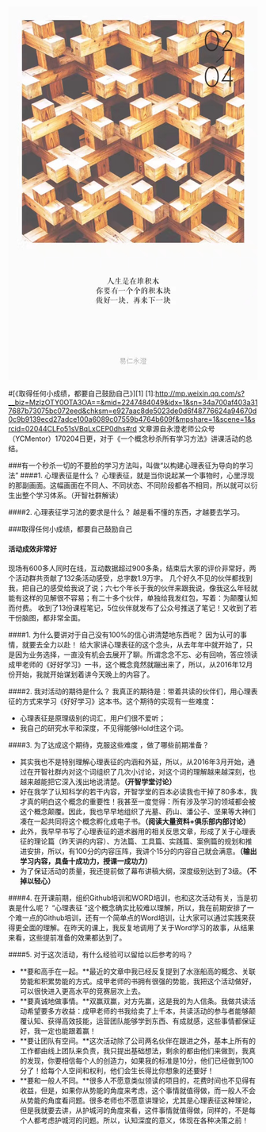 ![](./_image/2.4.jpg?r=55)

#[《取得任何小成绩，都要自己鼓励自己》][1]
[1]:http://mp.weixin.qq.com/s?__biz=MzIzOTY0OTA3OA==&mid=2247484049&idx=1&sn=34a700af403a317687b73075bc072eed&chksm=e927aac8de5023de0d6f48776624a94670d0c9b9139ecd27adce100a6089c07559b4764b609f&mpshare=1&scene=1&srcid=02044CLFo51sVBqLxCEP0dhs#rd
文章源自永澄老师公众号（YCMentor）170204日更，对于《一个概念秒杀所有学习方法》讲课活动的总结。

###有一个秒杀一切的不要脸的学习方法叫，叫做“以构建心理表征为导向的学习法”
####1. 心理表征是什么？
心理表征，就是当你说起某一个事物时，心里浮现的那副画面。这幅画面在不同人、不同状态、不同阶段都各不相同，所以就可以衍生出整个学习体系。（开智社群解读）

####2. 心理表征学习法的要求是什么？
越是看不懂的东西，才越要去学习。

###取得任何小成绩，都要自己鼓励自己
#### 活动成效非常好
现场有600多人同时在线，互动数据超过900多条，结束后大家的评价非常好，两个活动群共贡献了132条活动感受，总字数1.9万字。
几个好久不见的伙伴都找到我，把自己的感受给我说了说；六七个年长于我的伙伴来跟我说，像我这么年轻就能有这样的见解很不容易；有二十多个伙伴，单独给我发红包，写着：为颠覆认知而付费。
收到了13份课程笔记，5位伙伴就发布了公众号推送了笔记！又收到了若干份脑图，都非常全面。

####1. 为什么要讲对于自己没有100%的信心讲清楚地东西呢？
因为认可的事情，就要去全力以赴！
给大家讲心理表征的这个念头，从去年年中就开始了，只是因为业务选择，一直没有机会去展开了聊。所谓念念不忘、必有回响，答应领读成甲老师的《好好学习》一书，这个概念竟然就蹦出来了，所以，从2016年12月份开始，我就开始谋划着讲今天晚上的内容了。

####2. 我对活动的期待是什么？
我真正的期待是：带着共读的伙伴们，用心理表征的方式来学习《好好学习》这本书。这个期待的实现有一些难度：
 - 心理表征是原理级别的词汇，用户们很不爱听；
 - 我自己的研究水平和深度，不见得能够Hold住这个词。

####3. 为了达成这个期待，克服这些难度 ，做了哪些前期准备？
 - 其实我也不是特别理解心理表征的内涵和外延，所以，从2016年3月开始，通过在开智社群内对这个词组织了几次小讨论，对这个词的理解越来越深刻，也越来越能把它深入浅出地说清楚。**（开智学堂讨论）**
 -  好在我学了认知科学的若干内容，开智学堂的百本必读我也干掉了80多本，我才真的明白这个概念的重要性！我甚至一度觉得：所有涉及学习的领域都会被这个概念颠覆。因此，我也早早地组织了光墓、药山、潘公子、坚果等大神们凑在一起共同将这个概念孵化成电子书。**（阅读大量资料+俱乐部内部讨论）**
 - 此外，我早早书写了心理表征的道术器用的相关反思文章，形成了关于心理表征的理论篇（昨天讲的内容）、方法篇、工具篇、实践篇、案例篇的规划和推进安排，所以，有100分的内容压阵，我讲个15分的内容自己就会满意。**（输出学习内容，具备十成功力，授课一成功力）**
 - 为了保证活动的质量，我还提前做了幕布讲稿大纲，深度级别达到了3级。**（不掉以轻心）**

####4. 在开课前期，组织Github培训和WORD培训，也和这次活动有关，当是初衷是什么呢？
“心理表征 ”这个概念确实比较难以理解，所以，我在前期安排了一个难一点的Github培训，还有一个简单点的Word培训，让大家可以通过实践来获得更全面的理解。在昨天的课上，我反复地调用了关于Word学习的故事，从结果来看，这些提前准备的效果都达到了。

####5. 对于这次活动，有什么经验可以留给以后参考的吗？
 - **要和高手在一起。**最近的文章中我已经反复提到了水涨船高的概念、关联势能和积累势能的方式。成甲老师的书拥有很强的势能，我把这个活动做好，可以很快进入更高水平的竞赛层次上去。
 - **要真诚地做事情。**双赢双赢，对方先赢，这是我的为人信条。我做共读活动希望要多方收益：成甲老师的书我给卖了上千本，共读活动的参与者能够颠覆认知、获得高效技能，运营团队能够学到东西、有成就感，这些事情都保证好，我一定也能跟着赢！
 - **要让团队有空间。**这次活动除了公司两名伙伴在跟进之外，基本上所有的工作都由线上团队来负责，我只提出基础想法，剩余的都由他们来做到，我真的发现，你要相信每个人的创造力，如果我的标准是10分，他们已经做到100分了！给每个人空间和权利，他们会生长得比你想象的还要好！
 - **要和一般人不同。**很多人不愿意类似领读的项目的，花费时间也不见得有收益，但是，如果你从势能的角度来考虑，这个事情就值得做，而一般人不会从势能的角度看问题。很多老师也不愿意讲理论，尤其是心理表征这种理论，但是我就要去讲，从护城河的角度来看，这件事情就值得做，同样的，不是每个人都考虑护城河的问题。所以，认知深度的意义，体现在各种决策之前！

